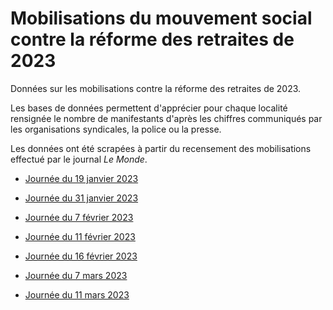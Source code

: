 # Mobilisations du mouvement social contre la réforme des retraites de 2023

Données sur les mobilisations contre la réforme des retraites de 2023.

Les bases de données permettent d'apprécier pour chaque localité rensignée le nombre de manifestants d'après les chiffres communiqués par les organisations syndicales, la police ou la presse.

Les données ont été scrapées à partir du recensement des mobilisations effectué par le journal *Le Monde*.

-   [Journée du 19 janvier 2023](https://www.lemonde.fr/les-decodeurs/article/2023/01/19/reforme-des-retraites-la-carte-de-france-des-manifestations_6158485_4355770.html)

-   [Journée du 31 janvier 2023](https://www.lemonde.fr/les-decodeurs/article/2023/01/31/reforme-des-retraites-la-carte-des-manifestations-du-31-janvier-en-france_6159964_4355770.html)

-	[Journée du 7 février 2023](https://www.lemonde.fr/les-decodeurs/article/2023/02/07/la-carte-des-manifestations-du-7-fevrier-contre-la-reforme-des-retraites_6160842_4355770.html)

-	[Journée du 11 février 2023](https://www.lemonde.fr/les-decodeurs/article/2023/02/11/la-carte-des-manifestations-du-samedi-11-fevrier-contre-la-reforme-des-retraites_6161451_4355770.html)

-	[Journée du 16 février 2023](https://www.lemonde.fr/les-decodeurs/article/2023/02/16/la-carte-des-manifestations-du-jeudi-16-fevrier-contre-la-reforme-des-retraites_6162034_4355770.html)

-	[Journée du 7 mars 2023](https://www.lemonde.fr/les-decodeurs/article/2023/03/07/la-carte-des-manifestations-du-mardi-7-mars-contre-la-reforme-des-retraites_6164467_4355770.html)

-	[Journée du 11 mars 2023](https://www.lemonde.fr/les-decodeurs/article/2023/03/11/la-carte-des-manifestations-du-samedi-11-mars-contre-la-reforme-des-retraites_6165062_4355770.html)
